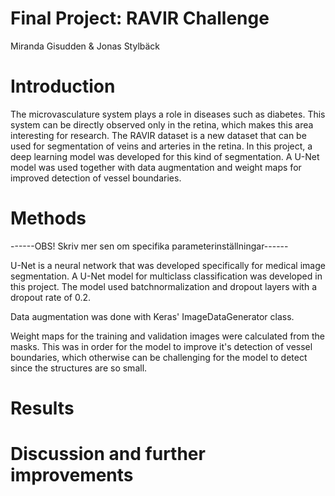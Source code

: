 # Final Project: RAVIR Challenge

Miranda Gisudden & Jonas Stylbäck

# Introduction

The microvasculature system plays a role in diseases such as diabetes. This system can be directly observed only in the retina, which makes this area interesting for research. The RAVIR dataset is a new dataset that can be used for segmentation of veins and arteries in the retina. In this project, a deep learning model was developed for this kind of segmentation. A U-Net model was used together with data augmentation and weight maps for improved detection of vessel boundaries.

# Methods

------OBS! Skriv mer sen om specifika parameterinställningar------

U-Net is a neural network that was developed specifically for medical image segmentation. A U-Net model for multiclass classification was developed in this project. The model used batchnormalization and dropout layers with a dropout rate of 0.2.

Data augmentation was done with Keras' ImageDataGenerator class.

Weight maps for the training and validation images were calculated from the masks. This was in order for the model to improve it's detection of vessel boundaries, which otherwise can be challenging for the model to detect since the structures are so small.


# Results

# Discussion and further improvements